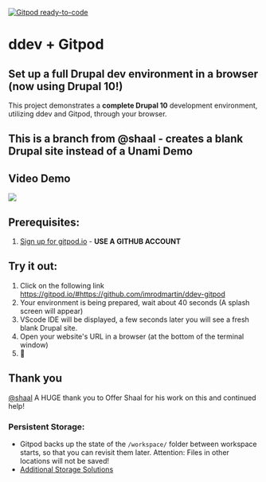 [![Gitpod ready-to-code](https://img.shields.io/badge/Gitpod-ready--to--code-blue?logo=gitpod)](https://gitpod.io/#https://github.com/shaal/ddev-gitpod)

# ddev + Gitpod
## Set up a full Drupal dev environment in a browser (now using Drupal 10!)

This project demonstrates a <strong>complete Drupal 10</strong> development environment, utilizing ddev and Gitpod, through your browser.  

## This is a branch from @shaal - creates a blank Drupal site instead of a Unami Demo ##

## Video Demo

<a href="https://vimeo.com/699619764" target="_blank"><img src="https://imrodmartin.com/sites/default/files/2023-09/cover-github-repo.jpg"></a>

## Prerequisites:
1. [Sign up for gitpod.io](https://gitpod.io/login) - **USE A GITHUB ACCOUNT**

## Try it out:
1. Click on the following link
  <a href="https://gitpod.io/#https://github.com/imrodmartin/ddev-gitpod" target="_blank">https://gitpod.io/#https://github.com/imrodmartin/ddev-gitpod</a>
1. Your environment is being prepared, wait about 40 seconds (A splash screen will appear)
2. VScode IDE will be displayed, a few seconds later you will see a fresh blank Drupal site.
3. Open your website's URL in a browser (at the bottom of the terminal window)
4. :tada:

## Thank you
[@shaal](https://github.com/shaal) A HUGE thank you to Offer Shaal for his work on this and continued help!

### Persistent Storage:
* Gitpod backs up the state of the `/workspace/` folder between workspace starts, so that you can revisit them later. Attention: Files in other locations will not be saved!
* [Additional Storage Solutions](https://www.gitpod.io/docs/self-hosted/latest/install/storage)
